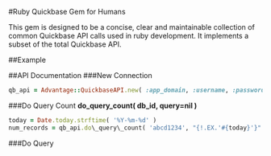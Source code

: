 #Ruby Quickbase Gem for Humans

This gem is designed to be a concise, clear and maintainable collection of common Quickbase API calls used in ruby development. It implements a subset of the total Quickbase API.

##Example

##API Documentation
###New Connection

```ruby
qb_api = Advantage::QuickbaseAPI.new( :app_domain, :username, :password )
```

###Do Query Count
**do\_query\_count( db_id, query=nil )**

```ruby
today = Date.today.strftime( '%Y-%m-%d' )
num_records = qb_api.do\_query\_count( 'abcd1234', "{!.EX.'#{today}'}" )
````

###Do Query
